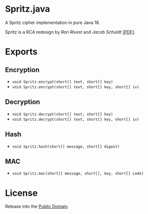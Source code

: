 # Spritz.java
A Spritz cipher implementation in pure Java 18.

Spritz is a RC4 redesign by *Ron Rivest* and *Jacob Schuldt*
[(PDF)](doc/RS14.pdf).

# Exports

## Encryption
* `void Spritz.encrypt(short[] text, short[] key)`
* `void Spritz.encrypt(short[] text, short[] key, short[] iv)`

## Decryption
* `void Spritz.decrypt(short[] text, short[] key)`
* `void Spritz.decrypt(short[] text, short[] key, short[] iv)`

## Hash
* `void Spritz.hash(short[] message, short[] digest)`

## MAC 
* `void Spritz.mac(short[] message, short[], key, short[] code)`

# License
Release into the [Public Domain](LICENSE.txt).